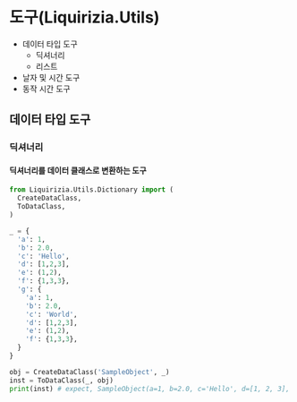 # 도구(Liquirizia.Utils)

- 데이터 타입 도구
  - 딕셔너리
  - 리스트
- 날자 및 시간 도구
- 동작 시간 도구

## 데이터 타입 도구

### 딕셔너리

#### 딕셔너리를 데이터 클래스로 변환하는 도구

```python
from Liquirizia.Utils.Dictionary import (
  CreateDataClass,
  ToDataClass,
)

_ = {
  'a': 1,
  'b': 2.0,
  'c': 'Hello',
  'd': [1,2,3],
  'e': (1,2),
  'f': {1,3,3},
  'g': {
    'a': 1,
    'b': 2.0,
    'c': 'World',
    'd': [1,2,3],
    'e': (1,2),
    'f': {1,3,3},
  }
}

obj = CreateDataClass('SampleObject', _)
inst = ToDataClass(_, obj)
print(inst) # expect, SampleObject(a=1, b=2.0, c='Hello', d=[1, 2, 3], e=(1, 2), f={1, 3}, g={'a': 1, 'b': 2.0, 'c': 'World', d=[1, 2, 3], e=(1, 2), f={1, 3}})
```
